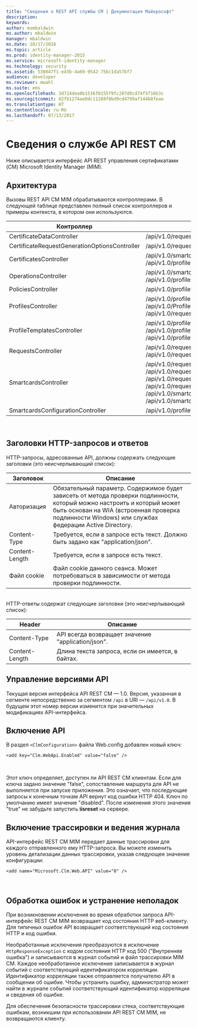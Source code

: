 ```yaml
---
title: "Сведения о REST API службы CM | Документация Майкрософт"
description: 
keywords: 
author: msmbaldwin
ms.author: mbaldwin
manager: mbaldwin
ms.date: 10/17/2016
ms.topic: article
ms.prod: identity-manager-2015
ms.service: microsoft-identity-manager
ms.technology: security
ms.assetid: 530047f1-e43b-4a69-9542-75bc1da57bf7
audience: developer
ms.reviewer: mwahl
ms.suite: ems
ms.openlocfilehash: 3d724dea8b1536f0155f9fc287d0cd74f5f16b3c
ms.sourcegitcommit: 02fb1274ae0dc11288f8bd9cd4799af144b8feae
ms.translationtype: HT
ms.contentlocale: ru-RU
ms.lasthandoff: 07/13/2017
---
```

# <a name="cm-rest-api-service-details"></a>Сведения о службе API REST CM
Ниже описывается интерфейс API REST управления сертификатами (CM) Microsoft Identity Manager (MIM).

## <a name="architecture"></a>Архитектура 
Вызовы REST API CM MIM обрабатываются контроллерами. В следующей таблице представлен полный список контроллеров и примеры контекста, в котором они используются.

Контроллер| Образец маршрута
----------|-------------
CertificateDataController| /api/v1.0/requests/{requestid}/certificatedata /
CertificateRequestGenerationOptionsController| /api/v1.0/requests/{requestid}/certificaterequestgenerationoptions
CertificatesController| /api/v1.0/smartcards/{smartcardid}/certificates <br/> /api/v1.0/profiles/{profileid}/certificates
OperationsController| /api/v1.0/smartcards/{smartcardid}/operations <br/> /api/v1.0/profiles/{profileid}/operations
PoliciesController| /api/v1.0/profiletemplates/{profiletemplateid}/policies/{id}
ProfilesController| /api/v1.0/profiles/{id} <br/> /api/v1.0/Profiles <br/> /api/v1.0/requests/{requestid}/profiles/{id}
ProfileTemplatesController| /api/v1.0/profiletemplates/{id} <br/> /api/v1.0/profiletemplates <br/> /api/v1.0/profiletemplates/{profiletemplateid}/policies/{id}
RequestsController| /api/v1.0/requests/{id} <br/> /api/v1.0/requests
SmartcardsController| /api/v1.0/requests/{requestid}/smartcards/{id}/diversifiedkey <br/> /api/v1.0/requests/{requestid}/smartcards/{id}/serverproposedpin <br/> /api/v1.0/requests/{requestid}/smartcards/{id}/authenticationresponse <br/> /api/v1.0/requests/{requestid}/smartcards/{id} <br/> /api/v1.0/smartcards/{id} <br/> /api/v1.0/smartcards
SmartcardsConfigurationController| /api/v1.0/profiletemplates/{profiletemplateid}/configuration/smartcards
<br/>

## <a name="http-request-and-response-headers"></a>Заголовки HTTP-запросов и ответов

HTTP-запросы, адресованные API, должны содержать следующие заголовки (это неисчерпывающий список):

Заголовок | Описание
-------|------------
Авторизация | Обязательный параметр. Содержимое будет зависеть от метода проверки подлинности, который можно настроить и который может быть основан на WIA (встроенная проверка подлинности Windows) или службах федерации Active Directory.
Content-Type | Требуется, если в запросе есть текст. Должно быть задано как "application/json".
Content-Length | Требуется, если в запросе есть текст. 
Файл cookie | Файл cookie данного сеанса. Может потребоваться в зависимости от метода проверки подлинности.
<br/>
HTTP-ответы содержат следующие заголовки (это неисчерпывающий список):

Header | Описание
-------|------------
Content-Type | API всегда возвращает значение "application/json".
Content-Length | Длина текста запроса, если он имеется, в байтах.


## <a name="api-versioning"></a>Управление версиями API 
Текущая версия интерфейса API REST CM — 1.0. Версия, указанная в сегменте непосредственно за сегментом `/api` в URI — `/api/v1.0`. В будущем этот номер версии изменится при значительных модификациях API-интерфейса.


## <a name="enabling-the-api"></a>Включение API 
В раздел `<ClmConfiguration>` файла Web.config добавлен новый ключ:

```
<add key="Clm.WebApi.Enabled" value="false" />
```
<br/>

Этот ключ определяет, доступен ли API REST CM клиентам. Если для ключа задано значение "false", сопоставление маршрута для API не выполняется при запуске приложения. Это означает, что последующие запросы к конечным точкам API вернут код ошибки HTTP 404. Ключ по умолчанию имеет значение "disabled".
После изменения этого значения "true" не забудьте запустить **iisreset** на сервере.

## <a name="enabling-tracing-and-logging"></a>Включение трассировки и ведения журнала 
API-интерфейс REST CM MIM передает данные трассировки для каждого отправленного ему HTTP-запроса. Вы можете изменить уровень детализации данных трассировки, указав следующее значение конфигурации:

```
<add name="Microsoft.Clm.Web.API" value="0" />
```
<br/>

## <a name="error-handling-and-troubleshooting"></a>Обработка ошибок и устранение неполадок 
При возникновении исключения во время обработки запроса API-интерфейс REST CM MIM возвращает код состояния HTTP веб-клиенту. Для типичных ошибок API возвращает соответствующий код состояния HTTP и код ошибки. 

Необработанные исключения преобразуются в исключение `HttpResponseException` с кодом состояния HTTP код 500 ("Внутренняя ошибка") и записываются в журнал событий и файл трассировки MIM CM. Каждое необработанное исключение записывается в журнал событий с соответствующий идентификатором корреляции. Идентификатор корреляции также отправляется получателю API в сообщении об ошибке. Чтобы устранить ошибку, администратор может найти в журнале событий соответствующий идентификатор корреляции и сведения об ошибке.

Для обеспечения безопасности трассировки стека, соответствующие ошибкам, возникшим при использовании API REST CM MIM, не возвращаются клиенту.
